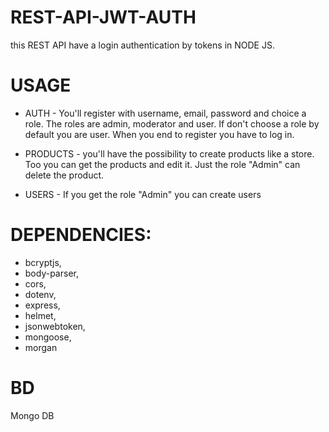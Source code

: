 # REST-API-JWT-AUTH

this REST API have a login authentication by tokens in NODE JS.

# USAGE

  - AUTH -
    You'll register with username, email, password and choice a role.
    The roles are admin, moderator and user.
    If don't choose a role by default you are user.
    When you end to register you have to log in.

  - PRODUCTS - 
    you'll have the possibility to create products like a store.
    Too you can get the products and edit it.
    Just the role "Admin" can delete the product. 

  - USERS - 
    If you get the role "Admin" you can create users

# DEPENDENCIES:

  - bcryptjs,
  - body-parser,
  - cors,
  - dotenv,
  - express,
  - helmet,
  - jsonwebtoken,
  - mongoose,
  - morgan

# BD
Mongo DB

